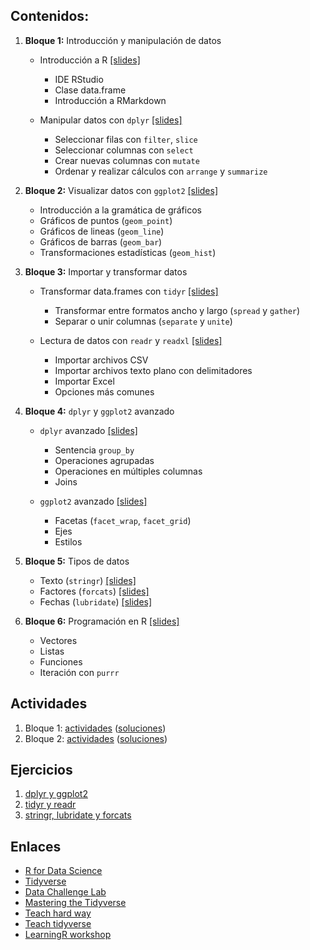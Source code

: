 ## Contenidos:

1. **Bloque 1:** Introducción y manipulación de datos
   - Introducción a R [[slides]](./src/00-intro.html)

     - IDE RStudio
     - Clase data.frame
     - Introducción a RMarkdown

   - Manipular datos con `dplyr` [[slides]](./src/01-dplyr.html)
     - Seleccionar filas con `filter`, `slice`
     - Seleccionar columnas con `select`
     - Crear nuevas columnas con `mutate`
     - Ordenar y realizar cálculos con `arrange` y `summarize`


2. **Bloque 2:** Visualizar datos con `ggplot2` [[slides]](./src/02-ggplot2.html)
   - Introducción a la gramática de gráficos
   - Gráficos de puntos (`geom_point`)
   - Gráficos de lineas (`geom_line`)
   - Gráficos de barras (`geom_bar`)
   - Transformaciones estadísticas (`geom_hist`)


3. **Bloque 3:** Importar y transformar datos
   - Transformar data.frames con `tidyr` [[slides]](./src/03-tidyr.html)

     - Transformar entre formatos ancho y largo (`spread` y `gather`)
     - Separar o unir columnas (`separate` y `unite`)

   - Lectura de datos con `readr` y `readxl` [[slides]](./src/04-readr.html)
     - Importar archivos CSV
     - Importar archivos texto plano con delimitadores
     - Importar Excel
     - Opciones más comunes


4. **Bloque 4:** `dplyr` y `ggplot2` avanzado
   - `dplyr` avanzado [[slides]](./src/10-dplyr_cont.html)

     - Sentencia `group_by`
     - Operaciones agrupadas
     - Operaciones en múltiples columnas
     - Joins

   - `ggplot2` avanzado [[slides]](./src/09-ggplot2_cont.html)
     - Facetas (`facet_wrap`, `facet_grid`)
     - Ejes
     - Estilos


5. **Bloque 5:** Tipos de datos
   - Texto (`stringr`) [[slides]](./src/05-stringr.html)
   - Factores (`forcats`) [[slides]](./src/06-forcats.html)
   - Fechas (`lubridate`) [[slides]](./src/07-lubridate.html)


6. **Bloque 6:** Programación en R [[slides]](./src/08-purrr.html)
   - Vectores
   - Listas
   - Funciones
   - Iteración con `purrr`

## Actividades

1. Bloque 1: [actividades](actividades/bloque1.md) ([soluciones](actividades/bloque1_sol.md))
2. Bloque 2: [actividades](actividades/bloque2.md) ([soluciones](actividades/bloque2_sol.md))

## Ejercicios

1. [dplyr y ggplot2](ejercicios/ejercicios1.html)
2. [tidyr y readr](ejercicios/ejercicios2.html)
3. [stringr, lubridate y forcats](ejercicios/ejercicios3.html)

## Enlaces

- [R for Data Science](http://r4ds.had.co.nz/)
- [Tidyverse](https://www.tidyverse.org/)
- [Data Challenge Lab](https://dcl-2019-04.github.io/curriculum/)
- [Mastering the Tidyverse](https://github.com/rstudio/master-the-tidyverse)
- [Teach hard way](http://varianceexplained.org/r/teach-hard-way/)
- [Teach tidyverse](http://varianceexplained.org/r/teach-tidyverse/)
- [LearningR workshop](https://nyu-cdsc.github.io/learningr/)
